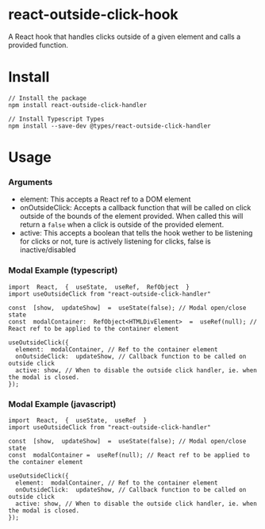 # react-outside-click-hook
A React hook that handles clicks outside of a given element and calls a provided function.

# Install

    // Install the package
    npm install react-outside-click-handler
	
	// Install Typescript Types
    npm install --save-dev @types/react-outside-click-handler

# Usage

### Arguments
- element: This accepts a React ref to a DOM element
- onOutsideClick: Accepts a callback function that will be called on click outside of the bounds of the element provided. When called this will return a `false` when a click is outside of the provided element.
- active: This accepts a boolean that tells the hook wether to be listening for clicks or not, ture is actively listening for clicks, false is inactive/disabled

### Modal Example (typescript)
    import  React,  {  useState,  useRef,  RefObject  }
    import useOutsideClick from "react-outside-click-handler"
    
    const  [show,  updateShow]  =  useState(false); // Modal open/close state
    const  modalContainer:  RefObject<HTMLDivElement>  =  useRef(null); // React ref to be applied to the container element
    
    useOutsideClick({
      element:  modalContainer, // Ref to the container element
      onOutsideClick:  updateShow, // Callback function to be called on outside click
      active: show, // When to disable the outside click handler, ie. when the modal is closed.
    });

### Modal Example (javascript)
    import  React,  {  useState,  useRef  }
    import useOutsideClick from "react-outside-click-handler"
    
    const  [show,  updateShow]  =  useState(false); // Modal open/close state
    const  modalContainer =  useRef(null); // React ref to be applied to the container element
    
    useOutsideClick({
      element:  modalContainer, // Ref to the container element
      onOutsideClick:  updateShow, // Callback function to be called on outside click
      active: show, // When to disable the outside click handler, ie. when the modal is closed.
    });

